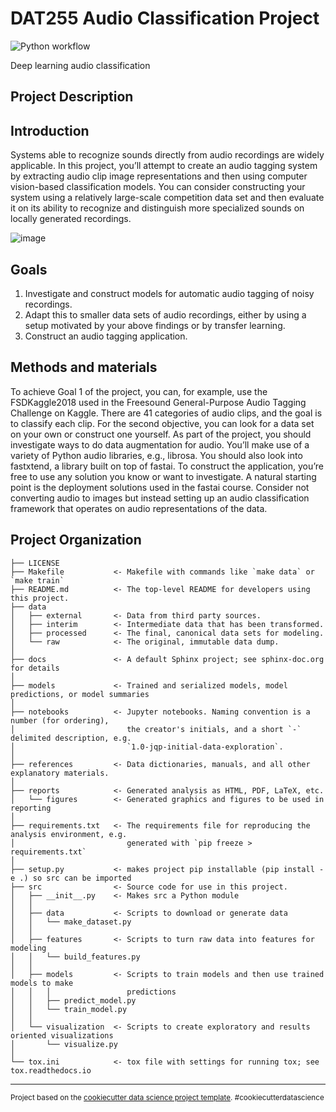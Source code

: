 DAT255 Audio Classification Project
==============================

![Python workflow](https://github.com/oygarden/dat255-audio_project-g11/actions/workflows/python-app.yml/badge.svg)

Deep learning audio classification

Project Description
------------

## Introduction

Systems able to recognize sounds directly from audio recordings are widely applicable. In this project, you’ll attempt to create an audio tagging system by extracting audio clip image representations and then using computer vision-based classification models. You can consider constructing your system using a relatively large-scale competition data set and then evaluate it on its ability to recognize and distinguish more specialized sounds on locally generated recordings.

![image](https://github.com/oygarden/dat255-audio_project-g11/assets/89018956/94dde56e-82ef-4d63-8b65-615657c9713a)

## Goals

1. Investigate and construct models for automatic audio tagging of noisy recordings.
2. Adapt this to smaller data sets of audio recordings, either by using a setup motivated by your above findings or by transfer learning.
3. Construct an audio tagging application.

## Methods and materials

To achieve Goal 1 of the project, you can, for example, use the FSDKaggle2018 used in the Freesound General-Purpose Audio Tagging Challenge on Kaggle. There are 41 categories of audio clips, and the goal is to classify each clip. For the second objective, you can look for a data set on your own or construct one yourself. As part of the project, you should investigate ways to do data augmentation for audio. You’ll make use of a variety of Python audio libraries, e.g., librosa. You should also look into fastxtend, a library built on top of fastai. To construct the application, you’re free to use any solution you know or want to investigate. A natural starting point is the deployment solutions used in the fastai course. Consider not converting audio to images but instead setting up an audio classification framework that operates on audio representations of the data.


Project Organization
------------

    ├── LICENSE
    ├── Makefile           <- Makefile with commands like `make data` or `make train`
    ├── README.md          <- The top-level README for developers using this project.
    ├── data
    │   ├── external       <- Data from third party sources.
    │   ├── interim        <- Intermediate data that has been transformed.
    │   ├── processed      <- The final, canonical data sets for modeling.
    │   └── raw            <- The original, immutable data dump.
    │
    ├── docs               <- A default Sphinx project; see sphinx-doc.org for details
    │
    ├── models             <- Trained and serialized models, model predictions, or model summaries
    │
    ├── notebooks          <- Jupyter notebooks. Naming convention is a number (for ordering),
    │                         the creator's initials, and a short `-` delimited description, e.g.
    │                         `1.0-jqp-initial-data-exploration`.
    │
    ├── references         <- Data dictionaries, manuals, and all other explanatory materials.
    │
    ├── reports            <- Generated analysis as HTML, PDF, LaTeX, etc.
    │   └── figures        <- Generated graphics and figures to be used in reporting
    │
    ├── requirements.txt   <- The requirements file for reproducing the analysis environment, e.g.
    │                         generated with `pip freeze > requirements.txt`
    │
    ├── setup.py           <- makes project pip installable (pip install -e .) so src can be imported
    ├── src                <- Source code for use in this project.
    │   ├── __init__.py    <- Makes src a Python module
    │   │
    │   ├── data           <- Scripts to download or generate data
    │   │   └── make_dataset.py
    │   │
    │   ├── features       <- Scripts to turn raw data into features for modeling
    │   │   └── build_features.py
    │   │
    │   ├── models         <- Scripts to train models and then use trained models to make
    │   │   │                 predictions
    │   │   ├── predict_model.py
    │   │   └── train_model.py
    │   │
    │   └── visualization  <- Scripts to create exploratory and results oriented visualizations
    │       └── visualize.py
    │
    └── tox.ini            <- tox file with settings for running tox; see tox.readthedocs.io


--------

<p><small>Project based on the <a target="_blank" href="https://drivendata.github.io/cookiecutter-data-science/">cookiecutter data science project template</a>. #cookiecutterdatascience</small></p>
